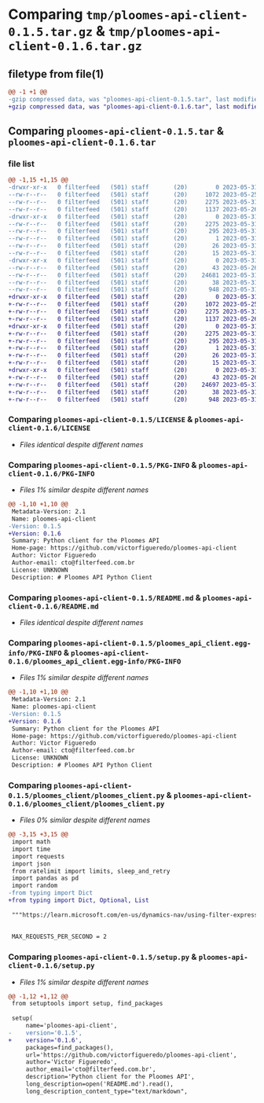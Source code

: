 # Comparing `tmp/ploomes-api-client-0.1.5.tar.gz` & `tmp/ploomes-api-client-0.1.6.tar.gz`

## filetype from file(1)

```diff
@@ -1 +1 @@
-gzip compressed data, was "ploomes-api-client-0.1.5.tar", last modified: Wed May 31 19:32:35 2023, max compression
+gzip compressed data, was "ploomes-api-client-0.1.6.tar", last modified: Wed May 31 19:43:53 2023, max compression
```

## Comparing `ploomes-api-client-0.1.5.tar` & `ploomes-api-client-0.1.6.tar`

### file list

```diff
@@ -1,15 +1,15 @@
-drwxr-xr-x   0 filterfeed   (501) staff       (20)        0 2023-05-31 19:32:35.965228 ploomes-api-client-0.1.5/
--rw-r--r--   0 filterfeed   (501) staff       (20)     1072 2023-05-25 21:00:11.000000 ploomes-api-client-0.1.5/LICENSE
--rw-r--r--   0 filterfeed   (501) staff       (20)     2275 2023-05-31 19:32:35.965070 ploomes-api-client-0.1.5/PKG-INFO
--rw-r--r--   0 filterfeed   (501) staff       (20)     1137 2023-05-26 14:13:51.000000 ploomes-api-client-0.1.5/README.md
-drwxr-xr-x   0 filterfeed   (501) staff       (20)        0 2023-05-31 19:32:35.964264 ploomes-api-client-0.1.5/ploomes_api_client.egg-info/
--rw-r--r--   0 filterfeed   (501) staff       (20)     2275 2023-05-31 19:32:35.000000 ploomes-api-client-0.1.5/ploomes_api_client.egg-info/PKG-INFO
--rw-r--r--   0 filterfeed   (501) staff       (20)      295 2023-05-31 19:32:35.000000 ploomes-api-client-0.1.5/ploomes_api_client.egg-info/SOURCES.txt
--rw-r--r--   0 filterfeed   (501) staff       (20)        1 2023-05-31 19:32:35.000000 ploomes-api-client-0.1.5/ploomes_api_client.egg-info/dependency_links.txt
--rw-r--r--   0 filterfeed   (501) staff       (20)       26 2023-05-31 19:32:35.000000 ploomes-api-client-0.1.5/ploomes_api_client.egg-info/requires.txt
--rw-r--r--   0 filterfeed   (501) staff       (20)       15 2023-05-31 19:32:35.000000 ploomes-api-client-0.1.5/ploomes_api_client.egg-info/top_level.txt
-drwxr-xr-x   0 filterfeed   (501) staff       (20)        0 2023-05-31 19:32:35.964498 ploomes-api-client-0.1.5/ploomes_client/
--rw-r--r--   0 filterfeed   (501) staff       (20)       43 2023-05-26 18:47:42.000000 ploomes-api-client-0.1.5/ploomes_client/__init__.py
--rw-r--r--   0 filterfeed   (501) staff       (20)    24681 2023-05-31 19:31:38.000000 ploomes-api-client-0.1.5/ploomes_client/ploomes_client.py
--rw-r--r--   0 filterfeed   (501) staff       (20)       38 2023-05-31 19:32:35.965283 ploomes-api-client-0.1.5/setup.cfg
--rw-r--r--   0 filterfeed   (501) staff       (20)      948 2023-05-31 19:32:32.000000 ploomes-api-client-0.1.5/setup.py
+drwxr-xr-x   0 filterfeed   (501) staff       (20)        0 2023-05-31 19:43:53.115454 ploomes-api-client-0.1.6/
+-rw-r--r--   0 filterfeed   (501) staff       (20)     1072 2023-05-25 21:00:11.000000 ploomes-api-client-0.1.6/LICENSE
+-rw-r--r--   0 filterfeed   (501) staff       (20)     2275 2023-05-31 19:43:53.115316 ploomes-api-client-0.1.6/PKG-INFO
+-rw-r--r--   0 filterfeed   (501) staff       (20)     1137 2023-05-26 14:13:51.000000 ploomes-api-client-0.1.6/README.md
+drwxr-xr-x   0 filterfeed   (501) staff       (20)        0 2023-05-31 19:43:53.114442 ploomes-api-client-0.1.6/ploomes_api_client.egg-info/
+-rw-r--r--   0 filterfeed   (501) staff       (20)     2275 2023-05-31 19:43:53.000000 ploomes-api-client-0.1.6/ploomes_api_client.egg-info/PKG-INFO
+-rw-r--r--   0 filterfeed   (501) staff       (20)      295 2023-05-31 19:43:53.000000 ploomes-api-client-0.1.6/ploomes_api_client.egg-info/SOURCES.txt
+-rw-r--r--   0 filterfeed   (501) staff       (20)        1 2023-05-31 19:43:53.000000 ploomes-api-client-0.1.6/ploomes_api_client.egg-info/dependency_links.txt
+-rw-r--r--   0 filterfeed   (501) staff       (20)       26 2023-05-31 19:43:53.000000 ploomes-api-client-0.1.6/ploomes_api_client.egg-info/requires.txt
+-rw-r--r--   0 filterfeed   (501) staff       (20)       15 2023-05-31 19:43:53.000000 ploomes-api-client-0.1.6/ploomes_api_client.egg-info/top_level.txt
+drwxr-xr-x   0 filterfeed   (501) staff       (20)        0 2023-05-31 19:43:53.114661 ploomes-api-client-0.1.6/ploomes_client/
+-rw-r--r--   0 filterfeed   (501) staff       (20)       43 2023-05-26 18:47:42.000000 ploomes-api-client-0.1.6/ploomes_client/__init__.py
+-rw-r--r--   0 filterfeed   (501) staff       (20)    24697 2023-05-31 19:43:22.000000 ploomes-api-client-0.1.6/ploomes_client/ploomes_client.py
+-rw-r--r--   0 filterfeed   (501) staff       (20)       38 2023-05-31 19:43:53.115505 ploomes-api-client-0.1.6/setup.cfg
+-rw-r--r--   0 filterfeed   (501) staff       (20)      948 2023-05-31 19:43:50.000000 ploomes-api-client-0.1.6/setup.py
```

### Comparing `ploomes-api-client-0.1.5/LICENSE` & `ploomes-api-client-0.1.6/LICENSE`

 * *Files identical despite different names*

### Comparing `ploomes-api-client-0.1.5/PKG-INFO` & `ploomes-api-client-0.1.6/PKG-INFO`

 * *Files 1% similar despite different names*

```diff
@@ -1,10 +1,10 @@
 Metadata-Version: 2.1
 Name: ploomes-api-client
-Version: 0.1.5
+Version: 0.1.6
 Summary: Python client for the Ploomes API
 Home-page: https://github.com/victorfigueredo/ploomes-api-client
 Author: Victor Figueredo
 Author-email: cto@filterfeed.com.br
 License: UNKNOWN
 Description: # Ploomes API Python Client
```

### Comparing `ploomes-api-client-0.1.5/README.md` & `ploomes-api-client-0.1.6/README.md`

 * *Files identical despite different names*

### Comparing `ploomes-api-client-0.1.5/ploomes_api_client.egg-info/PKG-INFO` & `ploomes-api-client-0.1.6/ploomes_api_client.egg-info/PKG-INFO`

 * *Files 1% similar despite different names*

```diff
@@ -1,10 +1,10 @@
 Metadata-Version: 2.1
 Name: ploomes-api-client
-Version: 0.1.5
+Version: 0.1.6
 Summary: Python client for the Ploomes API
 Home-page: https://github.com/victorfigueredo/ploomes-api-client
 Author: Victor Figueredo
 Author-email: cto@filterfeed.com.br
 License: UNKNOWN
 Description: # Ploomes API Python Client
```

### Comparing `ploomes-api-client-0.1.5/ploomes_client/ploomes_client.py` & `ploomes-api-client-0.1.6/ploomes_client/ploomes_client.py`

 * *Files 0% similar despite different names*

```diff
@@ -3,15 +3,15 @@
 import math
 import time
 import requests
 import json
 from ratelimit import limits, sleep_and_retry
 import pandas as pd
 import random
-from typing import Dict
+from typing import Dict, Optional, List
 
 """https://learn.microsoft.com/en-us/dynamics-nav/using-filter-expressions-in-odata-uris"""
 
 
 MAX_REQUESTS_PER_SECOND = 2
```

### Comparing `ploomes-api-client-0.1.5/setup.py` & `ploomes-api-client-0.1.6/setup.py`

 * *Files 1% similar despite different names*

```diff
@@ -1,12 +1,12 @@
 from setuptools import setup, find_packages
 
 setup(
     name='ploomes-api-client',
-    version='0.1.5',
+    version='0.1.6',
     packages=find_packages(),   
     url='https://github.com/victorfigueredo/ploomes-api-client',
     author='Victor Figueredo',
     author_email='cto@filterfeed.com.br',
     description='Python client for the Ploomes API',
     long_description=open('README.md').read(),
     long_description_content_type="text/markdown",
```

